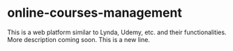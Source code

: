 # online-courses-management
This is a web platform similar to Lynda, Udemy, etc. and their functionalities.
More description coming soon.
This is a new line.
